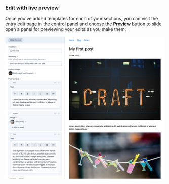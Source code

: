 ### Edit with live preview

Once you’ve added templates for each of your sections, you can visit the entry edit page in the control panel and choose the **Preview** button to slide open a panel for previewing your edits as you make them:

<BrowserShot url="https://tutorial.ddev.site/admin/entries/blog/40-my-trip-to-bend" :link="false" caption="Editing a blog post with live preview.">
<img src="../images/live-preview.png" alt="Screenshot of control panel editing a post with live preview: content on the left and a front end preview on the right" />
</BrowserShot>
